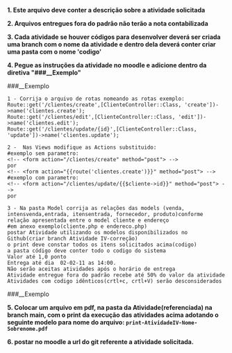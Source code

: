**1. Este arquivo deve conter a descrição sobre a atividade solicitada**

**2. Arquivos entregues fora do padrão não terão a nota contabilizada**

**3. Cada atividade se houver códigos para desenvolver deverá ser
criada uma branch com o nome da atividade e dentro dela deverá conter criar uma pasta com o nome 'codigo'**

**4. Pegue as instruções da atividade no moodle e adicione dentro da diretiva "###__Exemplo"**

###__Exemplo

    1 - Corrija o arquivo de rotas nomeando as rotas exemplo:
    Route::get('/clientes/create',[ClienteController::Class, 'create'])->name('clientes.create');
    Route::get('/clientes/edit',[ClienteController::Class, 'edit'])->name('clientes.edit');
    Route::get('/clientes/update/{id}',[ClienteController::Class, 'update'])->name('clientes.update');
    
    2 -  Nas Views modifique as Actions substituido:
    #exemplo sem parametro:
    <!-- <form action="/clientes/create" method="post"> -->
    por
    <!-- <form action="{{route('clientes.create')}}" method="post"> -->
    #exemplo com parametro:
    <!-- <form action="/clientes/update/{{$cliente->id}}" method="post"> -->
    por

    3 - Na pasta Model corrija as relações das models (venda, intensvenda,entrada, itensentrada, fornecedor, produto)conforme relação apresentada entre o model cliente e endereço
    #em anexo exemplo(cliente.php e endereco.php)
    postar Atividade utilizando os modelos disponíbilizados no Github(criar branch Atividade IV-correção)
    o print deve constar todos os itens solicitados acima(codigo)
    a pasta código deve conter todo o codigo do sistema
    Valor até 1,0 ponto
    Entrega até dia  02-02-11 as 14:00. 
    Não serão aceitas atividades após o horário de entrega
    Atividade entregue fora do padrão recebe até 50% do valor da atividade
    Atividades com codigo idênticos(crtl+c, crtl+V) serão desconsiderados
    
###__Exemplo


**5. Colocar um arquivo em pdf, na pasta da Atividade(referenciada) na branch main, com o print da execução das atividades acima adotando o seguinte modelo para nome do arquivo: ```print-AtividadeIV-Nome-Sobrenome.pdf```**

**6. postar no moodle a url do git referente a atividade solicitada.**
